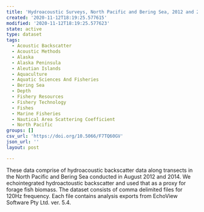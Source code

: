 ```yaml
---
title: 'Hydroacoustic Surveys, North Pacific and Bering Sea, 2012 and 2014'
created: '2020-11-12T18:19:25.577615'
modified: '2020-11-12T18:19:25.577623'
state: active
type: dataset
tags:
  - Acoustic Backscatter
  - Acoustic Methods
  - Alaska
  - Alaska Peninsula
  - Aleutian Islands
  - Aquaculture
  - Aquatic Sciences And Fisheries
  - Bering Sea
  - Depth
  - Fishery Resources
  - Fishery Technology
  - Fishes
  - Marine Fisheries
  - Nautical Area Scattering Coefficient
  - North Pacific
groups: []
csv_url: 'https://doi.org/10.5066/F7TQ60GV'
json_url: ''
layout: post

---
```

These data comprise of hydroacoustic backscatter data along transects in the North Pacific and Bering Sea conducted in August 2012 and 2014. We echointegrated hydroactoustic backscatter and used that as a proxy for forage fish biomass. The dataset consists of comma delimited files for 120Hz frequency. Each file contains analysis exports from EchoView Software Pty Ltd. ver. 5.4.

